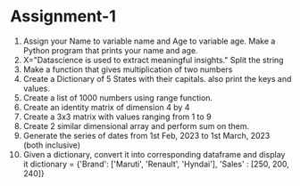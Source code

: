 # Assignment-1

1. Assign your Name to variable name and Age to variable age. Make a Python program that 
prints your name and age.
2. X="Datascience is used to extract meaningful insights."
Split the string
3. Make a function that gives multiplication of two numbers
4. Create a Dictionary of 5 States with their capitals. also print the keys and values.
5. Create a list of 1000 numbers using range function.
6. Create an identity matrix of dimension 4 by 4
7. Create a 3x3 matrix with values ranging from 1 to 9
8. Create 2 similar dimensional array and perform sum on them.
9. Generate the series of dates from 1st Feb, 2023 to 1st March, 2023 (both inclusive)
10. Given a dictionary, convert it into corresponding dataframe and display it
dictionary = {'Brand': ['Maruti', 'Renault', 'Hyndai'], 'Sales' : [250, 200, 240]}
